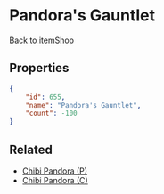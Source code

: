# Pandora's Gauntlet

<no description available>

[Back to itemShop](../item-shops.md)

## Properties

```json
{
    "id": 655,
    "name": "Pandora's Gauntlet",
    "count": -100
}
```

## Related

- [Chibi Pandora (P)](../items/19400-chibi-pandora-p.md)
- [Chibi Pandora (C)](../items/19401-chibi-pandora-c.md)

